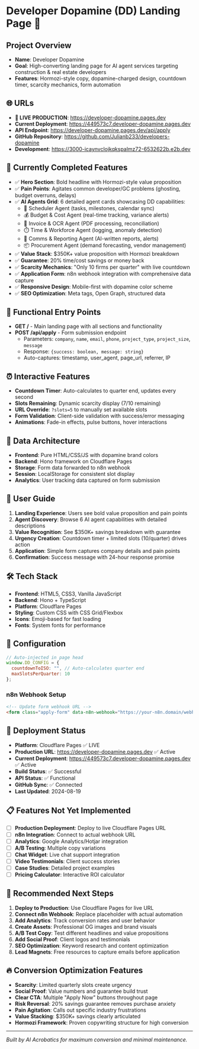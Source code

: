 # Developer Dopamine (DD) Landing Page 🚀

## Project Overview
- **Name**: Developer Dopamine
- **Goal**: High-converting landing page for AI agent services targeting construction & real estate developers
- **Features**: Hormozi-style copy, dopamine-charged design, countdown timer, scarcity mechanics, form automation

## 🌐 URLs
- **🚀 LIVE PRODUCTION**: https://developer-dopamine.pages.dev
- **Current Deployment**: https://449573c7.developer-dopamine.pages.dev
- **API Endpoint**: https://developer-dopamine.pages.dev/api/apply
- **GitHub Repository**: https://github.com/Julianb233/developers-dopamine
- **Development**: https://3000-icaynvclojkqkspalmz72-6532622b.e2b.dev

## 🎯 Currently Completed Features
- ✅ **Hero Section**: Bold headline with Hormozi-style value proposition
- ✅ **Pain Points**: Agitates common developer/GC problems (ghosting, budget overruns, delays)
- ✅ **AI Agents Grid**: 6 detailed agent cards showcasing DD capabilities:
  - 📅 Scheduler Agent (tasks, milestones, calendar sync)
  - 💰 Budget & Cost Agent (real-time tracking, variance alerts)
  - 🧾 Invoice & OCR Agent (PDF processing, reconciliation)
  - ⏱️ Time & Workforce Agent (logging, anomaly detection)
  - 🔔 Comms & Reporting Agent (AI-written reports, alerts)
  - 📦 Procurement Agent (demand forecasting, vendor management)
- ✅ **Value Stack**: $350K+ value proposition with Hormozi breakdown
- ✅ **Guarantee**: 20% time/cost savings or money back
- ✅ **Scarcity Mechanics**: "Only 10 firms per quarter" with live countdown
- ✅ **Application Form**: n8n webhook integration with comprehensive data capture
- ✅ **Responsive Design**: Mobile-first with dopamine color scheme
- ✅ **SEO Optimization**: Meta tags, Open Graph, structured data

## 🚀 Functional Entry Points
- **GET /** - Main landing page with all sections and functionality
- **POST /api/apply** - Form submission endpoint
  - Parameters: `company`, `name`, `email`, `phone`, `project_type`, `project_size`, `message`
  - Response: `{success: boolean, message: string}`
  - Auto-captures: timestamp, user_agent, page_url, referrer, IP

## ⏰ Interactive Features
- **Countdown Timer**: Auto-calculates to quarter end, updates every second
- **Slots Remaining**: Dynamic scarcity display (7/10 remaining)
- **URL Override**: `?slots=5` to manually set available slots
- **Form Validation**: Client-side validation with success/error messaging
- **Animations**: Fade-in effects, pulse buttons, hover interactions

## 🎨 Data Architecture
- **Frontend**: Pure HTML/CSS/JS with dopamine brand colors
- **Backend**: Hono framework on Cloudflare Pages
- **Storage**: Form data forwarded to n8n webhook
- **Session**: LocalStorage for consistent slot display
- **Analytics**: User tracking data captured on form submission

## 📱 User Guide
1. **Landing Experience**: Users see bold value proposition and pain points
2. **Agent Discovery**: Browse 6 AI agent capabilities with detailed descriptions
3. **Value Recognition**: See $350K+ savings breakdown with guarantee
4. **Urgency Creation**: Countdown timer + limited slots (10/quarter) drives action
5. **Application**: Simple form captures company details and pain points
6. **Confirmation**: Success message with 24-hour response promise

## 🛠️ Tech Stack
- **Frontend**: HTML5, CSS3, Vanilla JavaScript
- **Backend**: Hono + TypeScript
- **Platform**: Cloudflare Pages
- **Styling**: Custom CSS with CSS Grid/Flexbox
- **Icons**: Emoji-based for fast loading
- **Fonts**: System fonts for performance

## 🔧 Configuration
```javascript
// Auto-injected in page head
window.DD_CONFIG = {
  countdownToISO: "", // Auto-calculates quarter end
  maxSlotsPerQuarter: 10
};
```

### n8n Webhook Setup
```html
<!-- Update form webhook URL -->
<form class="apply-form" data-n8n-webhook="https://your-n8n.domain/webhook/dd-apply">
```

## 🚀 Deployment Status
- **Platform**: Cloudflare Pages ✅ LIVE
- **Production URL**: https://developer-dopamine.pages.dev ✅ Active
- **Current Deployment**: https://449573c7.developer-dopamine.pages.dev ✅ Active
- **Build Status**: ✅ Successful
- **API Status**: ✅ Functional
- **GitHub Sync**: ✅ Connected
- **Last Updated**: 2024-08-19

## 📋 Features Not Yet Implemented
- [ ] **Production Deployment**: Deploy to live Cloudflare Pages URL
- [ ] **n8n Integration**: Connect to actual webhook URL
- [ ] **Analytics**: Google Analytics/Hotjar integration  
- [ ] **A/B Testing**: Multiple copy variations
- [ ] **Chat Widget**: Live chat support integration
- [ ] **Video Testimonials**: Client success stories
- [ ] **Case Studies**: Detailed project examples
- [ ] **Pricing Calculator**: Interactive ROI calculator

## 🎯 Recommended Next Steps
1. **Deploy to Production**: Use Cloudflare Pages for live URL
2. **Connect n8n Webhook**: Replace placeholder with actual automation
3. **Add Analytics**: Track conversion rates and user behavior
4. **Create Assets**: Professional OG images and brand visuals
5. **A/B Test Copy**: Test different headlines and value propositions
6. **Add Social Proof**: Client logos and testimonials
7. **SEO Optimization**: Keyword research and content optimization
8. **Lead Magnets**: Free resources to capture emails before application

## 🔥 Conversion Optimization Features
- **Scarcity**: Limited quarterly slots create urgency
- **Social Proof**: Value numbers and guarantee build trust
- **Clear CTA**: Multiple "Apply Now" buttons throughout page
- **Risk Reversal**: 20% savings guarantee removes purchase anxiety
- **Pain Agitation**: Calls out specific industry frustrations
- **Value Stacking**: $350K+ savings clearly articulated
- **Hormozi Framework**: Proven copywriting structure for high conversion

---

*Built by AI Acrobatics for maximum conversion and minimal maintenance.*